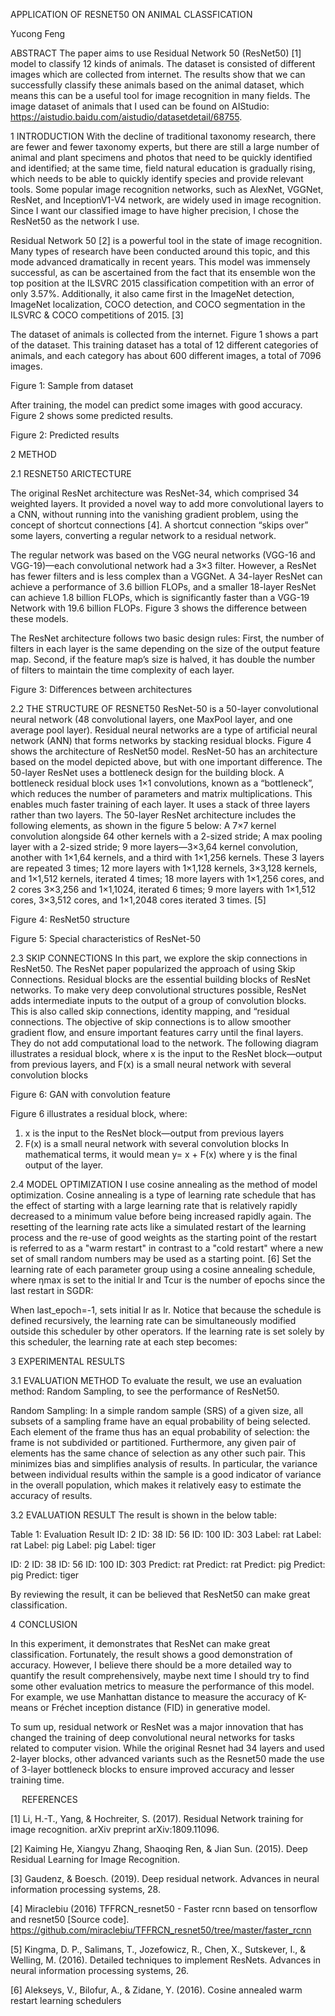 APPLICATION OF RESNET50 ON ANIMAL CLASSFICATION

Yucong Feng

ABSTRACT
The paper aims to use Residual Network 50 (ResNet50) [1] model to classify 12 kinds of animals. The dataset is consisted of different images which are collected from internet. The results show that we can successfully classify these animals based on the animal dataset, which means this can be a useful tool for image recognition in many fields. The image dataset of animals that I used can be found on AIStudio: https://aistudio.baidu.com/aistudio/datasetdetail/68755.


1	INTRODUCTION
With the decline of traditional taxonomy research, there are fewer and fewer taxonomy experts, but there are still a large number of animal and plant specimens and photos that need to be quickly identified and identified; at the same time, field natural education is gradually rising, which needs to be able to quickly identify species and provide relevant tools. Some popular image recognition networks, such as AlexNet, VGGNet, ResNet, and InceptionV1-V4 network, are widely used in image recognition. Since I want our classified image to have higher precision, I chose the ResNet50 as the network I use.

Residual Network 50 [2] is a powerful tool in the state of image recognition. Many types of research have been conducted around this topic, and this mode advanced dramatically in recent years. This model was immensely successful, as can be ascertained from the fact that its ensemble won the top position at the ILSVRC 2015 classification competition with an error of only 3.57%. Additionally, it also came first in the ImageNet detection, ImageNet localization, COCO detection, and COCO segmentation in the ILSVRC & COCO competitions of 2015. [3]

The dataset of animals is collected from the internet. Figure 1 shows a part of the dataset. This training dataset has a total of 12 different categories of animals, and each category has about 600 different images, a total of 7096 images.
 
  

Figure 1: Sample from dataset

After training, the model can predict some images with good accuracy. Figure 2 shows some predicted results.

     

Figure 2: Predicted results

2	METHOD

2.1	RESNET50 ARICTECTURE

The original ResNet architecture was ResNet-34, which comprised 34 weighted layers. It provided a novel way to add more convolutional layers to a CNN, without running into the vanishing gradient problem, using the concept of shortcut connections [4]. A shortcut connection “skips over” some layers, converting a regular network to a residual network. 

The regular network was based on the VGG neural networks (VGG-16 and VGG-19)—each convolutional network had a 3×3 filter. However, a ResNet has fewer filters and is less complex than a VGGNet. A 34-layer ResNet can achieve a performance of 3.6 billion FLOPs, and a smaller 18-layer ResNet can achieve 1.8 billion FLOPs, which is significantly faster than a VGG-19 Network with 19.6 billion FLOPs. Figure 3 shows the difference between these models.

The ResNet architecture follows two basic design rules: First, the number of filters in each layer is the same depending on the size of the output feature map. Second, if the feature map’s size is halved, it has double the number of filters to maintain the time complexity of each layer. 
 
Figure 3: Differences between architectures

2.2	THE STRUCTURE OF RESNET50
ResNet-50 is a 50-layer convolutional neural network (48 convolutional layers, one MaxPool layer, and one average pool layer). Residual neural networks are a type of artificial neural network (ANN) that forms networks by stacking residual blocks. Figure 4 shows the architecture of ResNet50 model.
ResNet-50 has an architecture based on the model depicted above, but with one important difference. The 50-layer ResNet uses a bottleneck design for the building block. A bottleneck residual block uses 1×1 convolutions, known as a “bottleneck”, which reduces the number of parameters and matrix multiplications. This enables much faster training of each layer. It uses a stack of three layers rather than two layers. 
The 50-layer ResNet architecture includes the following elements, as shown in the figure 5 below: A 7×7 kernel convolution alongside 64 other kernels with a 2-sized stride; A max pooling layer with a 2-sized stride; 9 more layers—3×3,64 kernel convolution, another with 1×1,64 kernels, and a third with 1×1,256 kernels. These 3 layers are repeated 3 times; 12 more layers with 1×1,128 kernels, 3×3,128 kernels, and 1×1,512 kernels, iterated 4 times; 18 more layers with 1×1,256 cores, and 2 cores 3×3,256 and 1×1,1024, iterated 6 times; 9 more layers with 1×1,512 cores, 3×3,512 cores, and 1×1,2048 cores iterated 3 times.  [5] 

 

Figure 4: ResNet50 structure



 
Figure 5: Special characteristics of ResNet-50
 

2.3	SKIP CONNECTIONS
In this part, we explore the skip connections in ResNet50. The ResNet paper popularized the approach of using Skip Connections. Residual blocks are the essential building blocks of ResNet networks. To make very deep convolutional structures possible, ResNet adds intermediate inputs to the output of a group of convolution blocks. This is also called skip connections, identity mapping, and “residual connections.
The objective of skip connections is to allow smoother gradient flow, and ensure important features carry until the final layers. They do not add computational load to the network.
The following diagram illustrates a residual block, where x is the input to the ResNet block—output from previous layers, and F(x) is a small neural network with several convolution blocks

 
Figure 6: GAN with convolution feature

Figure 6 illustrates a residual block, where:
1.	x is the input to the ResNet block—output from previous layers
2.	F(x) is a small neural network with several convolution blocks
In mathematical terms, it would mean y= x + F(x) where y is the final output of the layer.

2.4	MODEL OPTIMIZATION
I use cosine annealing as the method of model optimization. Cosine annealing is a type of learning rate schedule that has the effect of starting with a large learning rate that is relatively rapidly decreased to a minimum value before being increased rapidly again. The resetting of the learning rate acts like a simulated restart of the learning process and the re-use of good weights as the starting point of the restart is referred to as a "warm restart" in contrast to a "cold restart" where a new set of small random numbers may be used as a starting point. [6]
Set the learning rate of each parameter group using a cosine annealing schedule, where ηmax is set to the initial lr and Tcur is the number of epochs since the last restart in SGDR:
 
When last_epoch=-1, sets initial lr as lr. Notice that because the schedule is defined recursively, the learning rate can be simultaneously modified outside this scheduler by other operators. If the learning rate is set solely by this scheduler, the learning rate at each step becomes:
 
 
3	EXPERIMENTAL RESULTS

3.1	EVALUATION METHOD
To evaluate the result, we use an evaluation method: Random Sampling, to see the performance of ResNet50.

Random Sampling: In a simple random sample (SRS) of a given size, all subsets of a sampling frame have an equal probability of being selected. Each element of the frame thus has an equal probability of selection: the frame is not subdivided or partitioned. Furthermore, any given pair of elements has the same chance of selection as any other such pair. This minimizes bias and simplifies analysis of results. In particular, the variance between individual results within the sample is a good indicator of variance in the overall population, which makes it relatively easy to estimate the accuracy of results.

3.2	EVALUATION RESULT
The result is shown in the below table:

Table 1: Evaluation Result
ID: 2	ID: 38	ID: 56	ID: 100	ID: 303
Label: rat	Label: rat	Label: pig	Label: pig	Label: tiger

ID: 2	ID: 38	ID: 56	ID: 100	ID: 303
Predict: rat	Predict: rat	Predict: pig	Predict: pig	Predict: tiger

By reviewing the result, it can be believed that ResNet50 can make great classification.


4	CONCLUSION

In this experiment, it demonstrates that ResNet can make great classification. Fortunately, the result shows a good demonstration of accuracy. However, I believe there should be a more detailed way to quantify the result comprehensively, maybe next time I should try to find some other evaluation metrics to measure the performance of this model. For example, we use Manhattan distance to measure the accuracy of K-means or Fréchet inception distance (FID) in generative model.

To sum up, residual network or ResNet was a major innovation that has changed the training of deep convolutional neural networks for tasks related to computer vision. While the original Resnet had 34 layers and used 2-layer blocks, other advanced variants such as the Resnet50 made the use of 3-layer bottleneck blocks to ensure improved accuracy and lesser training time.  

 
REFERENCES

[1]	Li, H.-T., Yang, & Hochreiter, S. (2017). Residual Network training for image recognition. arXiv preprint arXiv:1809.11096.

[2]	Kaiming He, Xiangyu Zhang, Shaoqing Ren, & Jian Sun. (2015). Deep Residual Learning for Image Recognition.

[3]	Gaudenz, & Boesch. (2019). Deep residual network. Advances in neural information processing systems, 28.

[4]	Miraclebiu (2016) TFFRCN_resnet50 - Faster rcnn based on tensorflow and resnet50 [Source code]. https://github.com/miraclebiu/TFFRCN_resnet50/tree/master/faster_rcnn

[5]	Kingma, D. P., Salimans, T., Jozefowicz, R., Chen, X., Sutskever, I., & Welling, M. (2016). Detailed techniques to implement ResNets. Advances in neural information processing systems, 26.

[6]	Alekseys, V., Bilofur, A., & Zidane, Y. (2016). Cosine annealed warm restart learning schedulers
 

 
